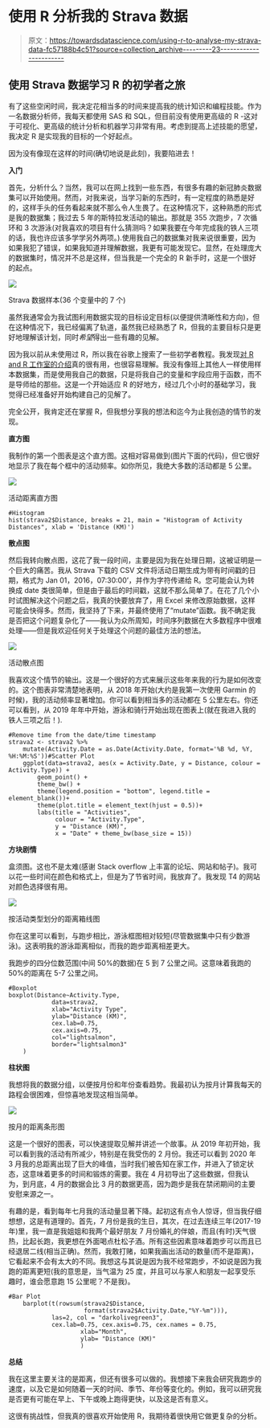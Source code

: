 # 使用 R 分析我的 Strava 数据

> 原文：<https://towardsdatascience.com/using-r-to-analyse-my-strava-data-fc57188b4c51?source=collection_archive---------23----------------------->

## 使用 Strava 数据学习 R 的初学者之旅

有了这些空闲时间，我决定花相当多的时间来提高我的统计知识和编程技能。作为一名数据分析师，我每天都使用 SAS 和 SQL，但目前没有使用更高级的 R -这对于可视化、更高级的统计分析和机器学习非常有用。考虑到提高上述技能的愿望，我决定 R 是实现我的目标的一个好起点。

因为没有像现在这样的时间(确切地说是此刻)，我要陷进去！

**入门**

首先，分析什么？当然，我可以在网上找到一些东西，有很多有趣的新冠肺炎数据集可以开始使用。然而，对我来说，当学习新的东西时，有一定程度的熟悉是好的，这样手头的任务看起来就不那么令人生畏了。在这种情况下，这种熟悉的形式是我的数据集；我过去 5 年的斯特拉发活动的输出。那就是 355 次跑步，7 次循环和 3 次游泳(对我喜欢的项目有什么猜测吗？如果我要在今年完成我的铁人三项的话，我也许应该多学学另外两项。).使用我自己的数据集对我来说很重要，因为如果我犯了错误，如果我知道并理解数据，我更有可能发现它。显然，在处理庞大的数据集时，情况并不总是这样，但当我是一个完全的 R 新手时，这是一个很好的起点。

![](img/3dd7e8bb8938e77bcbe8dd493475a4f9.png)

Strava 数据样本(36 个变量中的 7 个)

虽然我通常会为我试图利用数据实现的目标设定目标(以便提供清晰性和方向)，但在这种情况下，我已经偏离了轨道，虽然我已经熟悉了 R，但我的主要目标只是更好地理解该计划，同时*希望*得出一些有趣的见解。

因为我以前从未使用过 R，所以我在谷歌上搜索了一些初学者教程。我发现[对 R and R 工作室的介绍](https://www.youtube.com/watch?v=lL0s1coNtRk&t=8s)真的很有用，也很容易理解。我没有像班上其他人一样使用样本数据集，而是使用我自己的数据，只是将我自己的变量和字段应用于函数，而不是导师给的那些。这是一个开始适应 R 的好地方，经过几个小时的基础学习，我觉得已经准备好开始构建自己的见解了。

完全公开，我肯定还在掌握 R，但我想分享我的想法和迄今为止我创造的情节的发现。

**直方图**

我制作的第一个图表是这个直方图。这相对容易做到(图片下面的代码)，但它很好地显示了我在每个框中的活动频率。如你所见，我绝大多数的活动都是 5 公里。

![](img/9d8953722ada89a735cc8cb328531f27.png)

活动距离直方图

```
#Histogram
hist(strava2$Distance, breaks = 21, main = "Histogram of Activity Distances", xlab = 'Distance (KM)')
```

**散点图**

然后我转向散点图，这花了我一段时间，主要是因为我在处理日期，这被证明是一个巨大的痛苦。我从 Strava 下载的 CSV 文件将活动日期生成为带有时间戳的日期，格式为 Jan 01，2016，07:30:00’，并作为字符传递给 R。您可能会认为转换成 date 类很简单，但是由于最后的时间戳，这就不那么简单了。在花了几个小时试图解决这个问题之后，我真的快要放弃了，用 Excel 来修改原始数据，这样可能会快得多。然而，我坚持了下来，并最终使用了“mutate”函数。我不确定我是否把这个问题复杂化了——我认为众所周知，时间序列数据在大多数程序中很难处理——但是我欢迎任何关于处理这个问题的最佳方法的想法。

![](img/85b241d4efbcb8b3fa8103d6df0e20bb.png)

活动散点图

我喜欢这个情节的输出。这是一个很好的方式来展示这些年来我的行为是如何改变的。这个图表非常清楚地表明，从 2018 年开始(大约是我第一次使用 Garmin 的时候)，我的活动频率显著增加。你可以看到相当多的活动都在 5 公里左右。你还可以看到，从 2019 年年中开始，游泳和骑行开始出现在图表上(就在我进入我的铁人三项之后！).

```
#Remove time from the date/time timestamp
strava2 <- strava2 %>%
    mutate(Activity.Date = as.Date(Activity.Date, format='%B %d, %Y, %H:%M:%S'))#Scatter Plot 
    ggplot(data=strava2, aes(x = Activity.Date, y = Distance, colour = Activity.Type)) +
        geom_point() +
        theme_bw() +
        theme(legend.position = "bottom", legend.title = element_blank())+ 
        theme(plot.title = element_text(hjust = 0.5))+
        labs(title = "Activities",
             colour = "Activity.Type",
             y = "Distance (KM)",
             x = "Date" + theme_bw(base_size = 15))
```

**方块剧情**

盒须图。这也不是太难(感谢 Stack overflow 上丰富的论坛、网站和帖子)。我可以花一些时间在颜色和格式上，但是为了节省时间，我放弃了。我发现 T4 的网站对颜色选择很有用。

![](img/59cce8b937d452f09b796195512df90b.png)

按活动类型划分的距离箱线图

你在这里可以看到，与跑步相比，游泳框图相对较短(尽管数据集中只有少数游泳)。这表明我的游泳距离相似，而我的跑步距离相差更大。

我跑步的四分位数范围(中间 50%的数据)在 5 到 7 公里之间。这意味着我跑的 50%的距离在 5-7 公里之间。

```
#Boxplot 
boxplot(Distance~Activity.Type,
            data=strava2,
            xlab="Activity Type",
            ylab="Distance (KM)",
            cex.lab=0.75,
            cex.axis=0.75,
            col="lightsalmon",
            border="lightsalmon3"
    )
```

**柱状图**

我想将我的数据分组，以便按月份和年份查看趋势。我最初认为按月计算我每天的路程会很困难，但惊喜地发现这相当简单。

![](img/a7a8a7d08769b202b66f3d9b46a0d480.png)

按月的距离条形图

这是一个很好的图表，可以快速提取见解并讲述一个故事。从 2019 年初开始，我可以看到我的活动有所减少，特别是在我受伤的 2 月份。我还可以看到 2020 年 3 月我的总距离出现了巨大的峰值，当时我们被告知在家工作，并进入了锁定状态，这意味着更多的时间和锻炼的需要。我在 4 月初导出了这些数据，但我认为，到月底，4 月的数据会比 3 月的数据更高，因为跑步是我在禁闭期间的主要安慰来源之一。

有趣的是，看到每年七月我的活动量显著下降。起初这有点令人惊讶，但当我仔细想想，这是有道理的。首先，7 月份是我的生日，其次，在过去连续三年(2017-19 年)里，我一直是我姐姐和我两个最好朋友 7 月份婚礼的伴娘，而且(有时)天气很热，比起长跑，我更想在外面喝点杜松子酒。所有这些因素意味着跑步可以而且已经退居二线(相当正确)。然而，我敢打赌，如果我画出活动的数量(而不是距离)，它看起来不会有太大的不同。我想这与其说是因为我不经常跑步，不如说是因为我跑的距离更短(我的意思是，当气温为 25 度，并且可以与家人和朋友一起享受乐趣时，谁会愿意跑 15 公里呢？不是我)。

```
#Bar Plot
    barplot(t(rowsum(strava2$Distance,
                     format(strava2$Activity.Date,"%Y-%m"))), 
            las=2, col = "darkolivegreen3",
            cex.lab=0.75, cex.axis=0.75, cex.names = 0.75,
                    xlab="Month",
                    ylab= "Distance (KM)"
                    )
```

**总结**

我在这里主要关注的是距离，但还有很多可以做的。我想接下来我会研究我跑步的速度，以及它是如何随着一天的时间、季节、年份等变化的。例如，我可以研究我是否更有可能在早上、下午或晚上跑得更快，以及这是否有意义。

这很有挑战性，但我真的很喜欢开始使用 R，我期待着很快用它做更复杂的分析。